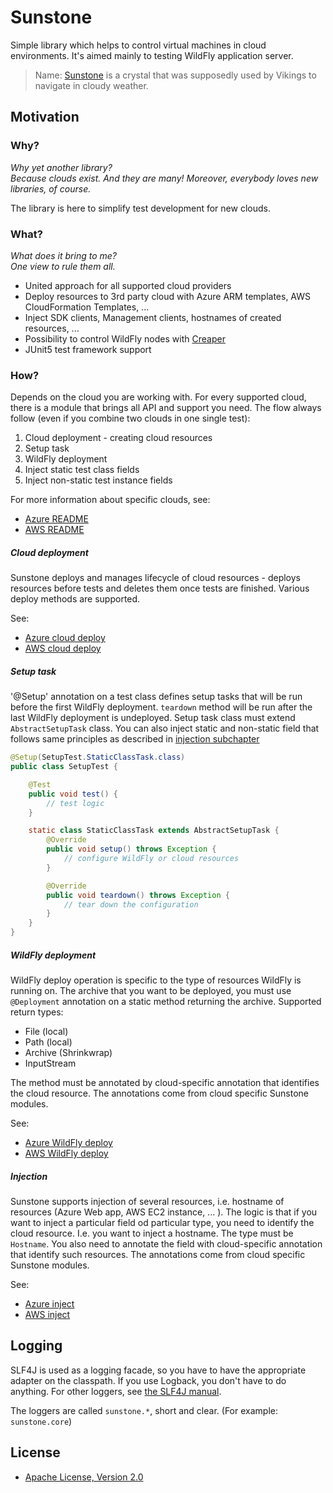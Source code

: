 # Sunstone

Simple library which helps to control virtual machines in cloud environments.
It's aimed mainly to testing WildFly application server.

> Name: [Sunstone](https://en.wikipedia.org/wiki/Sunstone_\(medieval\))
> is a crystal that was supposedly used by Vikings to navigate in cloudy weather.


## Motivation

### Why?

*Why yet another library?*  
*Because clouds exist. And they are many! Moreover, everybody loves new libraries, of course.*

The library is here to simplify test development for new clouds.

### What?

*What does it bring to me?*  
*One view to rule them all.*

* United approach for all supported cloud providers
* Deploy resources to 3rd party cloud with Azure ARM templates, AWS CloudFormation Templates, ... 
* Inject SDK clients, Management clients, hostnames of created resources, ...
* Possibility to control WildFly nodes with [Creaper](https://github.com/wildfly-extras/creaper)
* JUnit5 test framework support

### How?

Depends on the cloud you are working with. For every supported cloud, there is a module that brings all API and support you need. The flow always follow (even if you combine two clouds in one single test):

1. Cloud deployment - creating cloud resources  
2. Setup task 
3. WildFly deployment
4. Inject static test class fields
5. Inject non-static test instance fields

For more information about specific clouds, see:
* [Azure README](Azure-README.md)
* [AWS README](AWS-README.md)

##### Cloud deployment
Sunstone deploys and manages lifecycle of cloud resources - deploys resources before tests and deletes them once tests are finished. Various deploy methods are supported.

See:
* [Azure cloud deploy](Azure-README.md#cloud-deployment)
* [AWS cloud deploy](AWS-README.md#cloud-deployment)


##### Setup task

'@Setup' annotation on a test class defines setup tasks that will be run before the first WildFly deployment. `teardown` method will be run after the last WildFly deployment is undeployed. Setup task class must extend `AbstractSetupTask` class. You can also inject static and non-static field that follows same principles as described in [injection subchapter](README.md#injection)

```java
@Setup(SetupTest.StaticClassTask.class)
public class SetupTest {

    @Test
    public void test() {
        // test logic
    }

    static class StaticClassTask extends AbstractSetupTask {
        @Override
        public void setup() throws Exception {
            // configure WildFly or cloud resources
        }

        @Override
        public void teardown() throws Exception {
            // tear down the configuration
        }
    }
}
```

##### WildFly deployment

WildFly deploy operation is specific to the type of resources WildFly is running on. The archive that you want to be deployed, you must use `@Deployment` annotation on a static method returning the archive. Supported return types:
- File (local)
- Path (local)
- Archive (Shrinkwrap)
- InputStream

The method must be annotated by cloud-specific annotation that identifies the cloud resource. The annotations come from cloud specific Sunstone modules. 

See:
* [Azure WildFly deploy](Azure-README.md#wildfly-deployment)
* [AWS WildFly deploy](AWS-README.md#wildfly-deployment)

##### Injection

Sunstone supports injection of several resources, i.e. hostname of resources (Azure Web app, AWS EC2 instance, ... ). The logic is that if you want to inject a particular field od particular type, you need to identify the cloud resource. I.e. you want to inject a hostname. The type must be `Hostname`. You also need to annotate the field with cloud-specific annotation that identify such resources. The annotations come from cloud specific Sunstone modules.

See:
* [Azure inject](Azure-README.md#injection)
* [AWS inject](AWS-README.md#injection)

## Logging

SLF4J is used as a logging facade, so you have to have the appropriate adapter on the classpath. If you use Logback,
you don't have to do anything. For other loggers, see [the SLF4J manual](http://www.slf4j.org/manual.html).

The loggers are called `sunstone.*`, short and clear. (For example: `sunstone.core`)

## License

* [Apache License, Version 2.0](http://www.apache.org/licenses/LICENSE-2.0)
